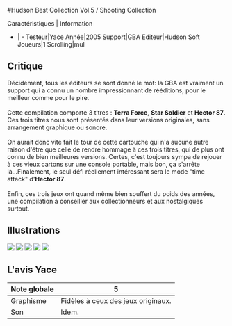 #Hudson Best Collection Vol.5 / Shooting Collection

Caractéristiques | Information
- | -
Testeur|Yace
Année|2005
Support|GBA
Editeur|Hudson Soft
Joueurs|1
Scrolling|mul

## Critique
Décidément, tous les éditeurs se sont donné le mot: la GBA est vraiment un support qui a connu un nombre impressionnant de rééditions, pour le meilleur comme pour le pire.<br/><br/>Cette compilation comporte 3 titres : <b>Terra Force</b>, <b>Star Soldier</b> et <b>Hector 87</b>. Ces trois titres nous sont présentés dans leur versions originales, sans arrangement graphique ou sonore.<br/><br/>On aurait donc vite fait le tour de cette cartouche qui n'a aucune autre raison d'être que celle de rendre hommage à ces trois titres, qui de plus ont connu de bien meilleures versions. Certes, c'est toujours sympa de rejouer à ces vieux cartons sur une console portable, mais bon, ça s'arrête là...Finalement, le seul défi réellement intéressant sera le mode "time attack" d'<b>Hector 87</b>.<br/><br/>Enfin, ces trois jeux ont quand même bien souffert du poids des années, une compilation à conseiller aux collectionneurs et aux nostalgiques surtout.

## Illustrations
![](http://www.shmup.com/images/thumbs/img_fiche_1_1001.png)
![](http://www.shmup.com/images/thumbs/img_fiche_2_1001.png)
![](http://www.shmup.com/images/thumbs/img_fiche_3_1001.png)
![](http://www.shmup.com/images/thumbs/)
![](http://www.shmup.com/images/thumbs/)

## L'avis Yace
Note globale|5
-|-
Graphisme|Fidèles à ceux des jeux originaux.
Son|Idem.
